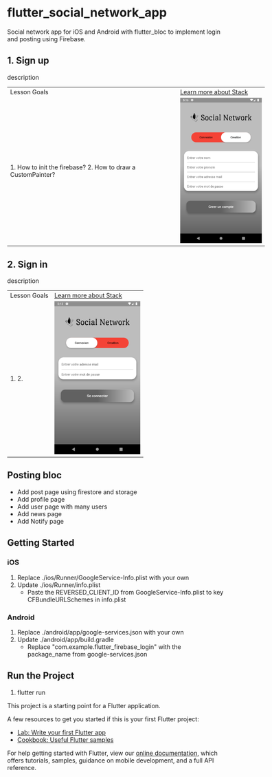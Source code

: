 # flutter_social_network_app

Social network app for iOS and Android with flutter_bloc to implement login and posting using Firebase.

## 1. Sign up 
description 
<table style="width:600px">
    <tr>
        <td>Lesson Goals</td>
        <td><a href="https://www.youtube.com/watch?v=liEGSeD3Zt8">Learn more about Stack</a></td>
    </tr>
      <tr>
        <td>
          1. How to init the firebase?
          2. How to draw a CustomPainter?      
        </td>
        <td><img src="assets/sign_up.png" width="200"></td>
      </tr>
</table>

## 2. Sign in 
description 
<table>
    <tr  width="500px">
        <td>Lesson Goals</td>
        <td><a href="https://www.youtube.com/watch?v=liEGSeD3Zt8">Learn more about Stack</a></td>
    </tr>
      <tr>
        <td>
          1. 
          2.      
        </td>
        <td><img src="assets/sign_in.png" width="200"></td>
      </tr>
</table>

## Posting bloc

- Add post page using firestore and storage
- Add profile page 
- Add user page with many users
- Add news page
- Add Notify page

## Getting Started

### iOS

1. Replace ./ios/Runner/GoogleService-Info.plist with your own
2. Update ./ios/Runner/info.plist
    - Paste the REVERSED_CLIENT_ID from GoogleService-Info.plist to key CFBundleURLSchemes in info.plist

### Android

1. Replace ./android/app/google-services.json with your own
2. Update ./android/app/build.gradle
    - Replace "com.example.flutter_firebase_login" with the package_name from google-services.json


## Run the Project 

1. flutter run

This project is a starting point for a Flutter application.

A few resources to get you started if this is your first Flutter project:

- [Lab: Write your first Flutter app](https://flutter.dev/docs/get-started/codelab)
- [Cookbook: Useful Flutter samples](https://flutter.dev/docs/cookbook)

For help getting started with Flutter, view our
[online documentation](https://flutter.dev/docs), which offers tutorials,
samples, guidance on mobile development, and a full API reference.

